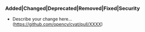 ### Added|Changed|Deprecated|Removed|Fixed|Security <!-- pick one -->

- Describe your change here...
  (<https://github.com/opencv/cvat/pull/XXXX>)